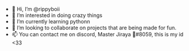 - 👋 Hi, I’m @rippyboii
- 👀 I’m interested in doing crazy things
- 🌱 I’m currently learning pythonn
- 💞️ I’m looking to collaborate on projects that are being made for fun.
- 📫 You can contact me on discord, Master Jiraya 🙏#8059, this is my id <33

<!---
rippyboii/rippyboii is a ✨ special ✨ repository because its `README.md` (this file) appears on your GitHub profile.
You can click the Preview link to take a look at your changes.
--->
